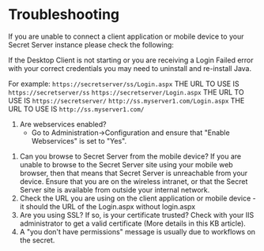 [title]: # (Troubleshooting)
[tags]: # (mobile)
[priority]: # (4)
# Troubleshooting

If you are unable to connect a client application or mobile device to your Secret Server instance please check the following:

If the Desktop Client is not starting or you are receiving a Login Failed error with your correct credentials you may need to uninstall and re-install Java.

For example:
`https://secretserver/ss/Login.aspx` THE URL TO USE IS `https://secretserver/ss`
`https://secretserver/Login.aspx` THE URL TO USE IS `https://secretserver/` 
`http://ss.myserver1.com/Login.aspx` THE URL TO USE IS `http://ss.myserver1.com/`

1. Are webservices enabled?  
   * Go to Administration->Configuration and ensure that "Enable Webservices" is set to "Yes".
<!--1. Are you using Integrated Windows Authentication?
   * Please refer to the steps in this KB article for enabling mobile access in this case. -->
1. Can you browse to Secret Server from the mobile device? If you are unable to browse to the Secret Server site using your mobile web browser, then that means that Secret Server is unreachable from your device. Ensure that you are on the wireless intranet, or that the Secret Server site is available from outside your internal network.
1. Check the URL you are using on the client application or mobile device - it should the URL of the Login.aspx without login.aspx
1. Are you using SSL? If so, is your certificate trusted? Check with your IIS administrator to get a valid certificate (More details in this KB article).
1. A "you don't have permissions" message is usually due to workflows on the secret.
